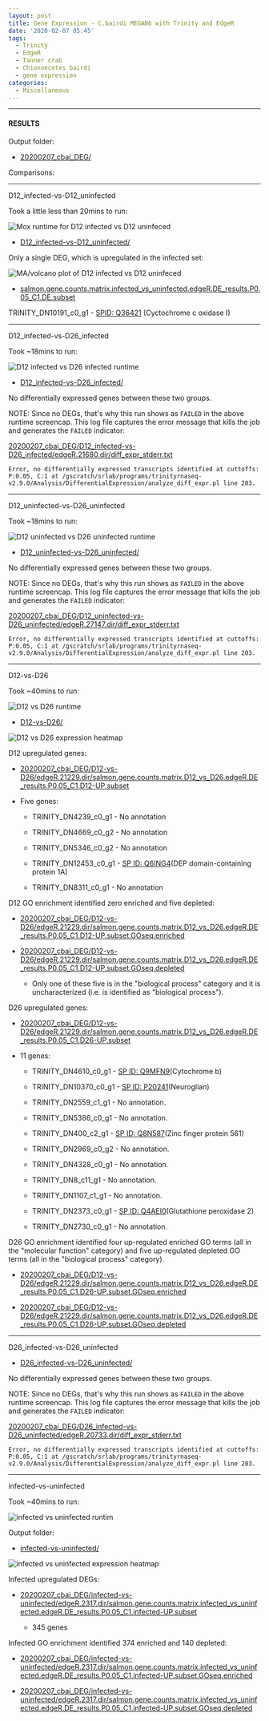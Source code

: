 ```yaml
---
layout: post
title: Gene Expression - C.bairdi MEGAN6 with Trinity and EdgeR
date: '2020-02-07 05:45'
tags:
  - Trinity
  - EdgeR
  - Tanner crab
  - Chionoecetes bairdi
  - gene expression
categories:
  - Miscellaneous
---
```




---

#### RESULTS

Output folder:

- [20200207_cbai_DEG/](https://gannet.fish.washington.edu/Atumefaciens/20200207_cbai_DEG/)

Comparisons:

---

D12_infected-vs-D12_uninfected

Took a little less than 20mins to run:

![Mox runtime for D12 infected vs D12 uninfeced](https://github.com/RobertsLab/sams-notebook/blob/master/images/screencaps/20200207_cbai_DEG_D12_infected-vs-D12_uninfected_runtime.png?raw=true)

- [D12_infected-vs-D12_uninfected/](https://gannet.fish.washington.edu/Atumefaciens/20200207_cbai_DEG/D12_infected-vs-D12_uninfected)

Only a single DEG, which is upregulated in the infected set:

![MA/volcano plot of D12 infected vs D12 uninfeced](https://github.com/RobertsLab/sams-notebook/blob/master/images/screencaps/20200207_cbai_DEG_D12_infected-vs-D12_uninfected_MA-plot.png?raw=true)

- [salmon.gene.counts.matrix.infected_vs_uninfected.edgeR.DE_results.P0.05_C1.DE.subset](https://gannet.fish.washington.edu/Atumefaciens/20200207_cbai_DEG/D12_infected-vs-D12_uninfected/edgeR.24484.dir/salmon.gene.counts.matrix.infected_vs_uninfected.edgeR.DE_results.P0.05_C1.DE.subset)

TRINITY_DN10191_c0_g1 - [SPID: Q36421](https://www.uniprot.org/uniprot/Q36421) (Cyctochrome c oxidase I)


---

D12_infected-vs-D26_infected

Took ~18mins to run:

![D12 infected vs D26 infected runtime](https://github.com/RobertsLab/sams-notebook/blob/master/images/screencaps/20200207_cbai_DEG_D12_infected-vs-D26_infected_runtime.png?raw=true)

- [D12_infected-vs-D26_infected/](https://gannet.fish.washington.edu/Atumefaciens/20200207_cbai_DEG/D12_infected-vs-D26_infected)

No differentially expressed genes between these two groups.

NOTE: Since no DEGs, that's why this run shows as `FAILED` in the above runtime screencap. This log file captures the error message that kills the job and generates the `FAILED` indicator:

[20200207_cbai_DEG/D12_infected-vs-D26_infected/edgeR.21680.dir/diff_expr_stderr.txt](https://gannet.fish.washington.edu/Atumefaciens/20200207_cbai_DEG/D12_infected-vs-D26_infected/edgeR.21680.dir/diff_expr_stderr.txt)

`Error, no differentially expressed transcripts identified at cuttoffs: P:0.05, C:1 at /gscratch/srlab/programs/trinityrnaseq-v2.9.0/Analysis/DifferentialExpression/analyze_diff_expr.pl line 203.`

---

D12_uninfected-vs-D26_uninfected


Took ~18mins to run:

![D12 uninfected vs D26 uninfected runtime](https://github.com/RobertsLab/sams-notebook/blob/master/images/screencaps/20200207_cbai_DEG_D12_uninfected-vs-D26_uninfected_runtime.png?raw=true)


- [D12_uninfected-vs-D26_uninfected/](https://gannet.fish.washington.edu/Atumefaciens/20200207_cbai_DEG/D12_uninfected-vs-D26_uninfected)

No differentially expressed genes between these two groups.

NOTE: Since no DEGs, that's why this run shows as `FAILED` in the above runtime screencap. This log file captures the error message that kills the job and generates the `FAILED` indicator:

[20200207_cbai_DEG/D12_uninfected-vs-D26_uninfected/edgeR.27147.dir/diff_expr_stderr.txt](https://gannet.fish.washington.edu/Atumefaciens/20200207_cbai_DEG/D12_uninfected-vs-D26_uninfected/edgeR.27147.dir/diff_expr_stderr.txt)

`Error, no differentially expressed transcripts identified at cuttoffs: P:0.05, C:1 at /gscratch/srlab/programs/trinityrnaseq-v2.9.0/Analysis/DifferentialExpression/analyze_diff_expr.pl line 203.`

---


D12-vs-D26

Took ~40mins to run:

![D12 vs D26 runtime](https://github.com/RobertsLab/sams-notebook/blob/master/images/screencaps/20200207_cbai_DEG_D12-vs-D26_runtime.png?raw=true)

- [D12-vs-D26/](https://gannet.fish.washington.edu/Atumefaciens/20200207_cbai_DEG/D12-vs-D26)

![D12 vs D26 expression heatmap](https://github.com/RobertsLab/sams-notebook/blob/master/images/screencaps/20200207_cbai_DEG_D12-vs-D26_trinity_heatmap.png?raw=true)

D12 upregulated genes:

- [20200207_cbai_DEG/D12-vs-D26/edgeR.21229.dir/salmon.gene.counts.matrix.D12_vs_D26.edgeR.DE_results.P0.05_C1.D12-UP.subset](https://gannet.fish.washington.edu/Atumefaciens/20200207_cbai_DEG/D12-vs-D26/edgeR.21229.dir/salmon.gene.counts.matrix.D12_vs_D26.edgeR.DE_results.P0.05_C1.D12-UP.subset)

- Five genes:

  - TRINITY_DN4239_c0_g1 - No annotation

  - TRINITY_DN4669_c0_g2 - No annotation

  - TRINITY_DN5346_c0_g2 - No annotation

  - TRINITY_DN12453_c0_g1 - [SP ID: Q6ING4](https://www.uniprot.org/uniprot/Q6ING4)(DEP domain-containing protein 1A)

  - TRINITY_DN8311_c0_g1 - No annotation

D12 GO enrichment identified zero enriched and five depleted:

- [20200207_cbai_DEG/D12-vs-D26/edgeR.21229.dir/salmon.gene.counts.matrix.D12_vs_D26.edgeR.DE_results.P0.05_C1.D12-UP.subset.GOseq.enriched](https://gannet.fish.washington.edu/Atumefaciens/20200207_cbai_DEG/D12-vs-D26/edgeR.21229.dir/salmon.gene.counts.matrix.D12_vs_D26.edgeR.DE_results.P0.05_C1.D12-UP.subset.GOseq.enriched)

- [20200207_cbai_DEG/D12-vs-D26/edgeR.21229.dir/salmon.gene.counts.matrix.D12_vs_D26.edgeR.DE_results.P0.05_C1.D12-UP.subset.GOseq.depleted](https://gannet.fish.washington.edu/Atumefaciens/20200207_cbai_DEG/D12-vs-D26/edgeR.21229.dir/salmon.gene.counts.matrix.D12_vs_D26.edgeR.DE_results.P0.05_C1.D12-UP.subset.GOseq.depleted)

  - Only one of these five is in the "biological process" category and it is uncharacterized (i.e. is identified as "biological process").


D26 upregulated genes:

- [20200207_cbai_DEG/D12-vs-D26/edgeR.21229.dir/salmon.gene.counts.matrix.D12_vs_D26.edgeR.DE_results.P0.05_C1.D26-UP.subset](https://gannet.fish.washington.edu/Atumefaciens/20200207_cbai_DEG/D12-vs-D26/edgeR.21229.dir/salmon.gene.counts.matrix.D12_vs_D26.edgeR.DE_results.P0.05_C1.D26-UP.subset)

- 11 genes:

  - TRINITY_DN4610_c0_g1 - [SP ID: Q9MFN9](https://www.uniprot.org/uniprot/Q9MFN9)(Cytochrome b)

  - TRINITY_DN10370_c0_g1 - [SP ID: P20241](https://www.uniprot.org/uniprot/P20241)(Neuroglian)

  - TRINITY_DN2559_c1_g1 - No annotation.

  - TRINITY_DN5386_c0_g1 - No annotation.

  - TRINITY_DN400_c2_g1 - [SP ID: Q8N587](https://www.uniprot.org/uniprot/Q8N587)(Zinc finger protein 561)

  - TRINITY_DN2969_c0_g2 - No annotation.

  - TRINITY_DN4328_c0_g1 - No annotation.

  - TRINITY_DN8_c11_g1 - No annotation.

  - TRINITY_DN1107_c1_g1 - No annotation.

  - TRINITY_DN2373_c0_g1 - [SP ID: Q4AEI0](https://www.uniprot.org/uniprot/Q4AEI0)(Glutathione peroxidase 2)

  - TRINITY_DN2730_c0_g1 - No annotation.

D26 GO enrichment identified four up-regulated enriched GO terms (all in the "molecular function" category) and five up-regulated depleted GO terms (all in the "biological process" category).

- [20200207_cbai_DEG/D12-vs-D26/edgeR.21229.dir/salmon.gene.counts.matrix.D12_vs_D26.edgeR.DE_results.P0.05_C1.D26-UP.subset.GOseq.enriched](https://gannet.fish.washington.edu/Atumefaciens/20200207_cbai_DEG/D12-vs-D26/edgeR.21229.dir/salmon.gene.counts.matrix.D12_vs_D26.edgeR.DE_results.P0.05_C1.D26-UP.subset.GOseq.enriched)

- [20200207_cbai_DEG/D12-vs-D26/edgeR.21229.dir/salmon.gene.counts.matrix.D12_vs_D26.edgeR.DE_results.P0.05_C1.D26-UP.subset.GOseq.depleted](https://gannet.fish.washington.edu/Atumefaciens/20200207_cbai_DEG/D12-vs-D26/edgeR.21229.dir/salmon.gene.counts.matrix.D12_vs_D26.edgeR.DE_results.P0.05_C1.D26-UP.subset.GOseq.depleted)

---

D26_infected-vs-D26_uninfected

- [D26_infected-vs-D26_uninfected/](https://gannet.fish.washington.edu/Atumefaciens/20200207_cbai_DEG/D26_infected-vs-D26_uninfected)

No differentially expressed genes between these two groups.

NOTE: Since no DEGs, that's why this run shows as `FAILED` in the above runtime screencap. This log file captures the error message that kills the job and generates the `FAILED` indicator:

[20200207_cbai_DEG/D26_infected-vs-D26_uninfected/edgeR.20733.dir/diff_expr_stderr.txt](https://gannet.fish.washington.edu/Atumefaciens/20200207_cbai_DEG/D26_infected-vs-D26_uninfected/edgeR.20733.dir/diff_expr_stderr.txt)

`Error, no differentially expressed transcripts identified at cuttoffs: P:0.05, C:1 at /gscratch/srlab/programs/trinityrnaseq-v2.9.0/Analysis/DifferentialExpression/analyze_diff_expr.pl line 203.`

---

infected-vs-uninfected

Took ~40mins to run:

![infected vs uninfected runtim](https://github.com/RobertsLab/sams-notebook/blob/master/images/screencaps/20200207_cbai_DEG_infected-vs-uninfected_runtime.png?raw=true)

Output folder:

- [infected-vs-uninfected/](https://gannet.fish.washington.edu/Atumefaciens/20200207_cbai_DEG/infected-vs-uninfected)

![infected vs uninfected expression heatmap](https://github.com/RobertsLab/sams-notebook/blob/master/images/screencaps/20200207_cbai_DEG_D12-vs-D26_trinity_heatmap.png?raw=true)

Infected upregulated DEGs:

- [20200207_cbai_DEG/infected-vs-uninfected/edgeR.2317.dir/salmon.gene.counts.matrix.infected_vs_uninfected.edgeR.DE_results.P0.05_C1.infected-UP.subset](https://gannet.fish.washington.edu/Atumefaciens/20200207_cbai_DEG/infected-vs-uninfected/edgeR.2317.dir/salmon.gene.counts.matrix.infected_vs_uninfected.edgeR.DE_results.P0.05_C1.infected-UP.subset)

  - 345 genes

Infected GO enrichment identified 374 enriched and 140 depleted:

- [20200207_cbai_DEG/infected-vs-uninfected/edgeR.2317.dir/salmon.gene.counts.matrix.infected_vs_uninfected.edgeR.DE_results.P0.05_C1.infected-UP.subset.GOseq.enriched](https://gannet.fish.washington.edu/Atumefaciens/20200207_cbai_DEG/infected-vs-uninfected/edgeR.2317.dir/salmon.gene.counts.matrix.infected_vs_uninfected.edgeR.DE_results.P0.05_C1.infected-UP.subset.GOseq.enriched)

- [20200207_cbai_DEG/infected-vs-uninfected/edgeR.2317.dir/salmon.gene.counts.matrix.infected_vs_uninfected.edgeR.DE_results.P0.05_C1.infected-UP.subset.GOseq.depleted](https://gannet.fish.washington.edu/Atumefaciens/20200207_cbai_DEG/infected-vs-uninfected/edgeR.2317.dir/salmon.gene.counts.matrix.infected_vs_uninfected.edgeR.DE_results.P0.05_C1.infected-UP.subset.GOseq.depleted)

